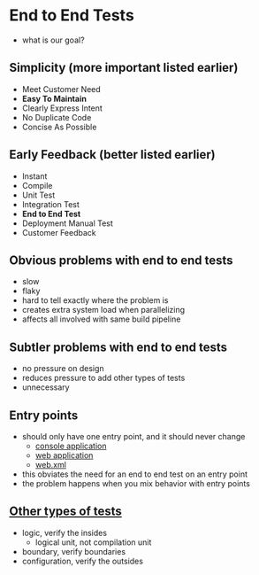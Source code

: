 # End to End Tests
- what is our goal?

## Simplicity (more important listed earlier)
- Meet Customer Need
- **Easy To Maintain**
- Clearly Express Intent
- No Duplicate Code
- Concise As Possible

## Early Feedback (better listed earlier)
- Instant
- Compile
- Unit Test
- Integration Test
- **End to End Test**
- Deployment Manual Test
- Customer Feedback

## Obvious problems with end to end tests
- slow
- flaky
- hard to tell exactly where the problem is 
- creates extra system load when parallelizing
- affects all involved with same build pipeline

## Subtler problems with end to end tests
- no pressure on design
- reduces pressure to add other types of tests
- unnecessary

## Entry points
- should only have one entry point, and it should never change
    - [console application](https://github.com/SeanShubin/hello/blob/master/src/main/scala/com/seanshubin/hello/ConsoleApplication.scala)
    - [web application](https://github.com/SeanShubin/hello-war/blob/master/src/main/scala/com/seanshubin/hello/war/EntryPointServlet.scala)
    - [web.xml](https://github.com/SeanShubin/hello-war/blob/master/src/main/webapp/WEB-INF/web.xml)
- this obviates the need for an end to end test on an entry point
- the problem happens when you mix behavior with entry points

## [Other types of tests](http://seanshubin.com/types-of-tests.svg)
- logic, verify the insides
    - logical unit, not compilation unit
- boundary, verify boundaries
- configuration, verify the outsides
